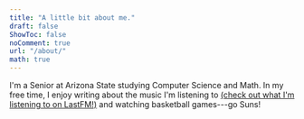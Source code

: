 ```yaml
---
title: "A little bit about me."
draft: false
ShowToc: false
noComment: true
url: "/about/"
math: true
---
```


I'm a Senior at Arizona State studying Computer Science and Math. In my free time, I enjoy writing about the music I'm listening to [(check out what I'm listening to on LastFM!)](https://www.last.fm/user/batouttahellcat) and watching basketball games---go Suns!